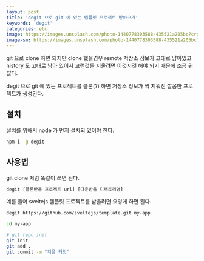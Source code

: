 ```yaml
---
layout: post
title: 'degit 으로 git 에 있는 템플릿 프로젝트 받아오기'
keywords: 'degit'
categories: etc
image: https://images.unsplash.com/photo-1440778303588-435521a205bc?crop=entropy&cs=tinysrgb&fit=crop&fm=jpg&h=1200&ixid=eyJhcHBfaWQiOjF9&ixlib=rb-1.2.1&q=80&w=2000
image-sm: https://images.unsplash.com/photo-1440778303588-435521a205bc?crop=entropy&cs=tinysrgb&fit=crop&fm=jpg&h=1200&ixid=eyJhcHBfaWQiOjF9&ixlib=rb-1.2.1&q=80&w=2000
---
```


git 으로 clone 하면 되지만 clone 했을경우 remote 저장소 정보가 고대로 남아있고 history 도 고대로 남아 있어서 고런것들 지울려면 이것저것 해야 되기 때문에 조금 귀찮다.

degit 으로 git 에 있는 프로젝트를 클론(?) 하면 저장소 정보가 싹 지워진 깔꼼한 프로젝트가 생성된다.

## 설치

설치를 위해서 node 가 먼저 설치되 있어야 한다.

```bash
npm i -g degit
```

<ins class="adsbygoogle"
     style="display:block; text-align:center;"
     data-ad-layout="in-article"
     data-ad-format="fluid"
     data-ad-client="ca-pub-7073298118440059"
     data-ad-slot="8400970402"></ins>

<script>
     (adsbygoogle = window.adsbygoogle || []).push({});
</script>

## 사용법

git clone 처럼 똑같이 쓰면 된다.

```bash
degit [클론받을 프로젝트 url] [다운받을 디렉토리명]
```

예를 들어 sveltejs 템플릿 프로젝트를 받을려면 요렇게 하면 된다.

```bash
degit https://github.com/sveltejs/template.git my-app

cd my-app

# git repo init
git init
git add .
git commit -m "처음 커밋"
```
